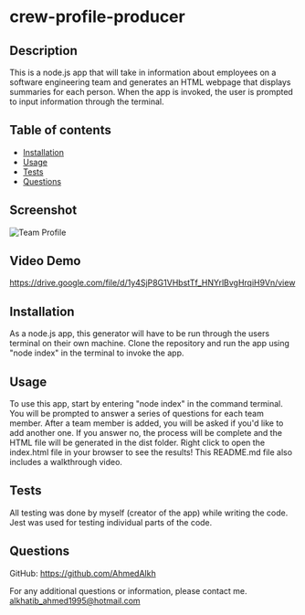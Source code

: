 # crew-profile-producer

## Description
This is a node.js app that will take in information about employees on a software engineering team and generates an HTML webpage that displays summaries for each person. When the app is invoked, the user is prompted to input information through the terminal.

## Table of contents
* [Installation](#installation)
* [Usage](#usage)
* [Tests](#tests)
* [Questions](#questions)
  
## Screenshot
![Team Profile](https://user-images.githubusercontent.com/90983346/147388915-5771ef59-ff73-4fbb-9b11-48d19b3f42d6.png)

## Video Demo
https://drive.google.com/file/d/1y4SjP8G1VHbstTf_HNYrlBvgHrqiH9Vn/view
  
## Installation
As a node.js app, this generator will have to be run through the users terminal on their own machine. Clone the repository and run the app using "node index" in the terminal to invoke the app. 

## Usage
To use this app, start by entering "node index" in the command terminal. You will be prompted to answer a series of questions for each team member. After a team member is added, you will be asked if you'd like to add another one. If you answer no, the process will be complete and the HTML file will be generated in the dist folder. Right click to open the index.html file in your browser to see the results! This README.md file also includes a walkthrough video.

## Tests
All testing was done by myself (creator of the app) while writing the code. Jest was used for testing individual parts of the code.

## Questions

GitHub: https://github.com/AhmedAlkh

For any additional questions or information, please contact me.
[alkhatib_ahmed1995@hotmail.com](mailto:alkhatib_ahmed1995@hotmail.com)